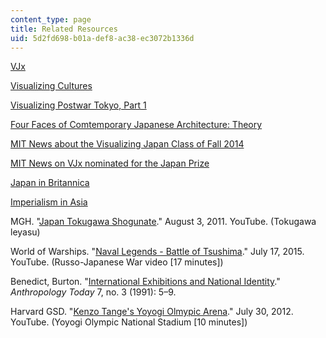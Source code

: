 ```yaml
---
content_type: page
title: Related Resources
uid: 5d2fd698-b01a-def8-ac38-ec3072b1336d
---
```


[VJx](https://www.edx.org/course/visualizing-japan-1850s-1930s-harvardx-mitx-vjx-2#.VAYUf0unmEw)

[Visualizing Cultures](http://visualizingcultures.mit.edu)

[Visualizing Postwar Tokyo, Part 1](https://www.edx.org/course/visualizing-postwar-tokyo-part-1-utokyox-utokyo001x-1)

[Four Faces of Comtemporary Japanese Architecture: Theory](https://www.edx.org/course/four-facets-contemporary-japanese-utokyox-utokyo004x)

[MIT News about the Visualizing Japan Class of Fall 2014](http://news.mit.edu/2014/mooc-sees-its-greatest-impact-classroom-mit-1114)

[MIT News on VJx nominated for the Japan Prize](http://news.mit.edu/2015/visualizing-japan-mooc-nominated-for-japan-prize-0925)

[Japan in Britannica](https://www.britannica.com/place/Japan)

[Imperialism in Asia](https://en.wikipedia.org/wiki/Imperialism_in_Asia)

MGH. "[Japan Tokugawa Shogunate](https://www.youtube.com/watch?v=OjovMjPU9ug)." August 3, 2011. YouTube. (Tokugawa leyasu)

World of Warships. "[Naval Legends - Battle of Tsushima](https://www.youtube.com/watch?v=ink4S1adrhw)." July 17, 2015. YouTube. (Russo-Japanese War video \[17 minutes\])

Benedict, Burton. "[International Exhibitions and National Identity](http://www.jstor.org/stable/3032792)." _Anthropology Today_ 7, no. 3 (1991): 5–9.

Harvard GSD. "[Kenzo Tange's Yoyogi Olmypic Arena](https://www.youtube.com/watch?v=hbeo2nvaNjA)." July 30, 2012. YouTube. (Yoyogi Olympic National Stadium \[10 minutes\])